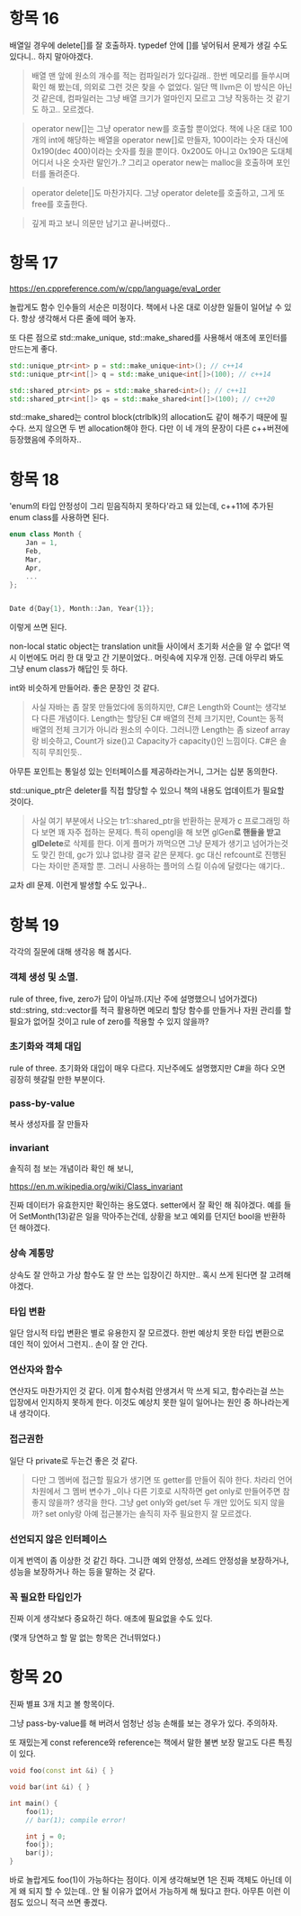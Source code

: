 # 항목 16

배열일 경우에 delete[]를 잘 호출하자.
typedef 안에 []를 넣어둬서 문제가 생길 수도 있다니.. 하지 말아야겠다.

> 배열 맨 앞에 원소의 개수를 적는 컴파일러가 있다길래.. 한번 메모리를 들쑤시며 확인 해 봤는데, 의외로 그런 것은 찾을 수 없었다. 일단 맥 llvm은 이 방식은 아닌 것 같은데, 컴파일러는 그냥 배열 크기가 얼마인지 모르고 그냥 작동하는 것 같기도 하고.. 모르겠다.

> operator new[]는 그냥 operator new를 호출할 뿐이었다. 책에 나온 대로 100개의 int에 해당하는 배열을 operator new[]로 만들자, 100이라는 숫자 대신에 0x190(dec 400)이라는 숫자를 줬을 뿐이다. 0x200도 아니고 0x190은 도대체 어디서 나온 숫자란 말인가..? 그리고 operator new는 malloc을 호출하며 포인터를 돌려준다.

> operator delete[]도 마찬가지다. 그냥 operator delete를 호출하고, 그게 또 free를 호출한다.

> 깊게 파고 보니 의문만 남기고 끝나버렸다..

# 항목 17

https://en.cppreference.com/w/cpp/language/eval_order

놀랍게도 함수 인수들의 서순은 미정이다. 책에서 나온 대로 이상한 일들이 일어날 수 있다. 항상 생각해서 다른 줄에 떼어 놓자.

또 다른 점으로 std::make_unique, std::make_shared를 사용해서 애초에 포인터를 만드는게 좋다.

```cpp
std::unique_ptr<int> p = std::make_unique<int>(); // c++14
std::unique_ptr<int[]> q = std::make_unique<int[]>(100); // c++14

std::shared_ptr<int> ps = std::make_shared<int>(); // c++11
std::shared_ptr<int[]> qs = std::make_shared<int[]>(100); // c++20
```

std::make_shared는 control block(ctrlblk)의 allocation도 같이 해주기 때문에 필수다. 쓰지 않으면 두 번 allocation해야 한다. 다만 이 네 개의 문장이 다른 c++버젼에 등장했음에 주의하자..

# 항목 18

'enum의 타입 안정성이 그리 믿음직하지 못하다'라고 돼 있는데, c++11에 추가된 enum class를 사용하면 된다.

```cpp
enum class Month {
    Jan = 1,
    Feb,
    Mar,
    Apr,
    ...
};


Date d{Day{1}, Month::Jan, Year{1}};
```

이렇게 쓰면 된다.

non-local static object는 translation unit들 사이에서 초기화 서순을 알 수 없다! 역시 이번에도 머리 한 대 맞고 간 기분이었다.. 머릿속에 지우개 인정.
근데 아무리 봐도 그냥 enum class가 해답인 듯 하다.

int와 비슷하게 만들어라. 좋은 문장인 것 같다.

> 사실 자바는 좀 잘못 만들었다에 동의하지만, C#은 Length와 Count는 생각보다 다른 개념이다.
Length는 할당된 C# 배열의 전체 크기지만, Count는 동적 배열의 전체 크기가 아니라 원소의 수이다.
그러니깐 Length는 좀 sizeof array랑 비슷하고, Count가 size()고 Capacity가 capacity()인 느낌이다.
C#은 솔직히 무죄인듯..

아무튼 포인트는 통일성 있는 인터페이스를 제공하라는거니, 그거는 십분 동의한다.


std::unique_ptr은 deleter를 직접 할당할 수 있으니 책의 내용도 업데이트가 필요할 것이다.

> 사실 여기 부분에서 나오는 tr1::shared_ptr을 반환하는 문제가 c 프로그래밍 하다 보면 꽤 자주 접하는 문제다. 특히 opengl을 해 보면 glGen**로 핸들을 받고 glDelete**로 삭제를 한다. 이게 플머가 까먹으면 그냥 문제가 생기고 넘어가는것도 맞긴 한데, gc가 있냐 없냐랑 결국 같은 문제다. gc 대신 refcount로 진행된다는 차이만 존재할 뿐. 그러니 사용하는 플머의 스킬 이슈에 달렸다는 얘기다..

교차 dll 문제. 이런게 발생할 수도 있구나..

# 항복 19

각각의 질문에 대해 생각응 해 봅시다.

### 객체 생성 및 소멸.
rule of three, five, zero가 답이 아닐까.(지난 주에 설명했으니 넘어가겠다) std::string, std::vector를 적극 활용하면 메모리 할당 함수를 만들거나 자원 관리를 할 필요가 없어질 것이고 rule of zero를 적용할 수 있지 않을까?

### 초기화와 객체 대입
rule of three. 초기화와 대입이 매우 다르다. 지난주에도 설명했지만 C#을 하다 오면 굉장히 헷갈릴 만한 부분이다.

### pass-by-value
복사 생성자를 잘 만들자

### invariant
솔직히 첨 보는 개념이라 확인 해 보니,

https://en.m.wikipedia.org/wiki/Class_invariant

진짜 데이터가 유효한지만 확인하는 용도였다. setter에서 잘 확인 해 줘야겠다. 예를 들어 SetMonth(13)같은 일을 막아주는건데, 상황을 보고 예외를 던지던 bool을 반환하던 해야겠다.

### 상속 계통망
상속도 잘 안하고 가상 함수도 잘 안 쓰는 입장이긴 하지만.. 혹시 쓰게 된다면 잘 고려해야겠다.

### 타입 변환
일단 암시적 타입 변환은 별로 유용한지 잘 모르겠다. 한번 예상치 못한 타입 변환으로 데인 적이 있어서 그런지.. 손이 잘 안 간다.

### 연산자와 함수
연산자도 마찬가지인 것 같다. 이게 함수처럼 안생겨서 막 쓰게 되고, 함수라는걸 쓰는 입장에서 인지하지 못하게 한다. 이것도 예상치 못한 일이 일어나는 원인 중 하나라는게 내 생각이다.

### 접근권한
일단 다 private로 두는건 좋은 것 같다. 

> 다만 그 멤버에 접근할 필요가 생기면 또 getter를 만들어 줘야 한다. 차라리 언어 차원에서 그 멤버 변수가 _이나 다른 기호로 시작하면 get only로 만들어주면 참 좋지 않을까? 생각을 한다. 그냥 get only와 get/set 두 개만 있어도 되지 않을까? set only랑 아예 접근불가는 솔직히 자주 필요한지 잘 모르겠다.

### 선언되지 않은 인터페이스
이게 번역이 좀 이상한 것 같긴 하다. 그니깐 예외 안정성, 쓰레드 안정성을 보장하거나, 성능을 보장하거나 하는 등을 말하는 것 같다.

### 꼭 필요한 타입인가
진짜 이게 생각보다 중요하긴 하다. 애초에 필요없을 수도 있다.

(몇개 당연하고 할 말 없는 항목은 건너뛰었다.)

# 항목 20
진짜 별표 3개 치고 볼 항목이다.

그냥 pass-by-value를 해 버려서 엄청난 성능 손해를 보는 경우가 있다. 주의하자.

또 재밌는게 const reference와 reference는 책에서 말한 불변 보장 말고도 다른 특징이 있다.

```cpp
void foo(const int &i) { }

void bar(int &i) { }

int main() {
    foo(1);
    // bar(1); compile error!

    int j = 0;
    foo(j);
    bar(j);
}
```

바로 놀랍게도 foo(1)이 가능하다는 점이다. 이게 생각해보면 1은 진짜 객체도 아닌데 이게 왜 되지 할 수 있는데..
안 될 이유가 없어서 가능하게 해 뒀다고 한다. 아무튼 이런 이점도 있으니 적극 쓰면 좋겠다.
